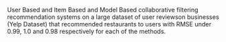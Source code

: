 User Based and Item Based and Model Based collaborative filtering recommendation systems on a large dataset of user reviewson businesses (Yelp Dataset) that recommended restaurants to users with RMSE under 0.99, 1.0 and 0.98 respectively for each of the methods.

